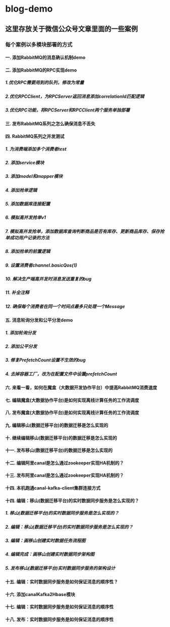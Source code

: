 # blog-demo
## 这里存放关于微信公众号文章里面的一些案例

### 每个案例以多模块部署的方式

#### 一. 添加RabbitMQ的消息确认机制demo

#### 二. 添加RabbitMQ的RPC实现demo
##### 1.优化RPC需要用到的队列，修改为常量 
##### 2.优化RPCClient，为RPCServer返回消息添加correlationId匹配逻辑 
##### 3.优化RPC功能，将RPCServer和RPCClient两个服务单独部署

#### 三. 发布RabbitMQ系列之怎么确保消息不丢失

#### 四. RabbitMQ系列之并发测试
##### 1. 为消费端添加多个消费者test 
##### 2. 添加service模块
##### 3. 添加model和mapper模块
##### 4. 添加抢单逻辑
##### 5. 添加数据库连接配置
##### 6. 模拟高并发抢单v1
##### 7. 模拟高并发抢单，添加数据库查询判断商品是否有库存、更新商品库存、保存抢单成功用户记录的方法
##### 8. 添加抢单的前置逻辑
##### 9. 设置消费者channel.basicQos(1)
##### 10. 解决生产端高并发时消息发送重复的bug
##### 11. 补全注释
##### 12. 确保每个消费者在同一个时间点最多只处理一个Message

#### 五. 消息轮询分发和公平分发demo
##### 1. 添加轮询分发
##### 2. 添加公平分发
##### 3. 修复PrefetchCount设置不生效的bug
##### 4. 去掉容器工厂，改为在配置文件中设置prefetchCount

#### 六. 来看一看，如何在魔盒（大数据开发协作平台）中提高RabbitMQ消费速度
#### 七. 编辑魔盒(大数据协作平台)是如何实现离线计算任务的工作流调度
#### 八. 发布魔盒(大数据协作平台)是如何实现离线计算任务的工作流调度
#### 九. 编辑移山(数据迁移平台)的数据迁移是怎么实现的
#### 十. 继续编辑移山(数据迁移平台)的数据迁移是怎么实现的
#### 十一. 发布移山(数据迁移平台)的数据迁移是怎么实现的
#### 十二. 编辑阿里canal是怎么通过zookeeper实现HA机制的？
#### 十三. 发布阿里canal是怎么通过zookeeper实现HA机制的？
#### 十四. 本机跑通canal-kafka-client集群连接方式
#### 十四. 编辑：移山(数据迁移平台)的实时数据同步服务是怎么实现的？
##### 1. 移山(数据迁移平台)的实时数据同步服务是怎么实现的？
##### 2. 编辑：移山(数据迁移平台)的实时数据同步服务是怎么实现的？
##### 3. 编辑：画移山创建实时数据任务流程图
##### 4. 编辑完成：画移山创建实时数据同步架构图
##### 5. 发布移山(数据迁移平台)实时数据同步服务的架构设计
#### 十五. 编辑：实时数据同步服务是如何保证消息的顺序性？
#### 十六. 添加canalKafka2Hbase模块
#### 十七. 编辑：实时数据同步服务是如何保证消息的顺序性
#### 十八. 发布：实时数据同步服务是如何保证消息的顺序性